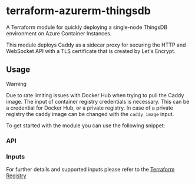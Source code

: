 # terraform-azurerm-thingsdb

A Terraform module for quickly deploying a single-node ThingsDB environment on Azure Container Instances.

This module deploys Caddy as a sidecar proxy for securing the HTTP and WebSocket API with a TLS certificate that is created by Let's Encrypt.

## Usage

> [!WARNING]
> Due to rate limiting issues with Docker Hub when trying to pull the Caddy image. The input of container registry credentials is necessary.
> This can be a credential for Docker Hub, or a private registry. In case of a private registry the caddy image can be changed with the `caddy_image` input.

To get started with the module you can use the following snippet:

### API



### Inputs

For further details and supported inputs please refer to the [Terraform Registry](https://registry.terraform.io/modules/rickmoonex/thingsdb/azurerm/latest?tab=inputs)
